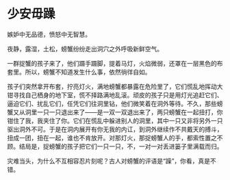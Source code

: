 # 少安毋躁

嫉妒中无品德，愤怒中无智慧。 

夜静，露湿，土松，螃蟹纷纷走出洞穴之外呼吸新鲜空气。 

一群捉蟹的孩子来了，他们蹑手蹑脚，提着马灯，火焰微弱，还罩在一层黑色的布套里。所以，螃蟹不知道发生什么事，依然徜徉自如。 

孩子们突然拿开布套，拧亮灯火，满地螃蟹都暴露在危险里了，它们慌乱地挥动大钳寻找自己栖身的地下室，慌不择路满地乱滚。顽皮的孩子只是用灯光追赶它们、逼迫它们、扰乱它们，任凭它们往洞里钻，他们微笑着在洞外等待。不久，那些螃蟹又从洞里一只一只退出来了——是一双一双退出来了，两只螃蟹在一起扭打，你钳住了我，我夹住了你。它们在慌乱中躲进别人的洞里，其中一只又非将另外一只驱出洞外不可。于是在洞内展开有你无我的内讧，到洞外继续作不共戴天的搏斗，扭成一团，扭在一起，谁也不肯放开。对那灯火，那捉螃蟹人的手，都索性置之不顾。结局是，捉螃蟹的孩子把它们一只一只，不，一对一对丢进篓子里满载而归。 

灾难当头，为什么不互相容忍片刻呢？古人对螃蟹的评语是“躁”，你看，真是不错。